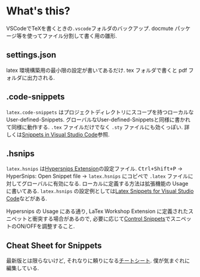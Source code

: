 # What's this?

VSCodeでTeXを書くときの`.vscode`フォルダのバックアップ.
docmute パッケージ等を使ってファイル分割して書く用の雛形.

## settings.json

latex 環境構築用の最小限の設定が書いてあるだけ. tex フォルダで書くと pdf フォルダに出力される.

## .code-snippets

`latex.code-snippets` はプロジェクトディレクトリにスコープを持つローカルなUser-defined-Snippets. グローバルなUser-defined-Snippetsと同様に書かれて同様に動作する. `.tex` ファイルだけでなく `.sty` ファイルにも効くっぽい.
詳しくは[Snippets in Visual Studio Code](https://code.visualstudio.com/docs/editor/userdefinedsnippets)参照.

## .hsnips

`latex.hsnips` は[Hypersnips Extension](https://marketplace.visualstudio.com/items?itemName=draivin.hsnips)の設定ファイル.
<kbd><kbd>Ctrl</kbd>+<kbd>Shift</kbd>+<kbd>P</kbd></kbd> -> HyperSnips: Open Snippet file -> `latex.hsnips` にコピペで `.latex` ファイルに対してグローバルに有効になる. ローカルに定義する方法は拡張機能の Usage に書いてある.
`latex.hsnips` の設定例としては[Latex Snippets for Visual Studio Code](https://github.com/Einlar/latex_snippets)などがある.

Hypersnips の Usage にある通り, LaTex Workshop Extension に定義されたスニペットと衝突する場合があるので, 必要に応じて[Control Snippets](https://marketplace.visualstudio.com/items?itemName=svipas.control-snippets)でスニペットのON/OFFを調整すること.

## Cheat Sheet for Snippets

最新版とは限らないけど, それなりに頼りになる[チートシート](https://www.notion.so/shena46/TeX-Cheat-Sheet-in-VS-Code-084f26ccfb8a4a1ea38e95e82190c817). 僕が気まぐれに編集している.
